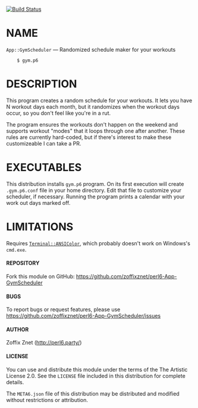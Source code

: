 [![Build Status](https://travis-ci.org/zoffixznet/perl6-App-GymScheduler.svg)](https://travis-ci.org/zoffixznet/perl6-App-GymScheduler)

# NAME

`App::GymScheduler` — Randomized schedule maker for your workouts


```perl6
    $ gym.p6
```

# DESCRIPTION

This program creates a random schedule for your workouts. It lets you have N
workout days each month, but it randomizes when the workout days occur,
so you don't feel like you're in a rut.

The program ensures the workouts don't happen on the weekend and
supports workout "modes" that it loops through one after another. These rules
are currently hard-coded, but if there's interest to make these customizeable
I can take a PR.

# EXECUTABLES

This distribution installs `gym.p6` program. On its first execution will create
`.gym.p6.conf` file in your home directory. Edit that file to customize
your scheduler, if necessary. Running the program prints a calendar with
your work out days marked off.

# LIMITATIONS

Requires
[`Terminal::ANSIColor`](https://modules.perl6.org/repo/Terminal::ANSIColor),
which probably doesn't work on Windows's `cmd.exe`.

#### REPOSITORY

Fork this module on GitHub:
https://github.com/zoffixznet/perl6-App-GymScheduler

#### BUGS

To report bugs or request features, please use
https://github.com/zoffixznet/perl6-App-GymScheduler/issues

#### AUTHOR

Zoffix Znet (http://perl6.party/)

#### LICENSE

You can use and distribute this module under the terms of the
The Artistic License 2.0. See the `LICENSE` file included in this
distribution for complete details.

The `META6.json` file of this distribution may be distributed and modified
without restrictions or attribution.
